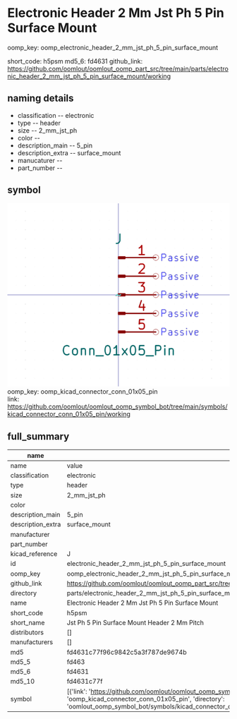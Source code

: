 # Electronic Header 2 Mm Jst Ph 5 Pin Surface Mount
oomp_key: oomp_electronic_header_2_mm_jst_ph_5_pin_surface_mount 


short_code: h5psm
md5_6: fd4631
github_link: https://github.com/oomlout/oomlout_oomp_part_src/tree/main/parts/electronic_header_2_mm_jst_ph_5_pin_surface_mount/working
## naming details
* classification -- electronic
* type -- header
* size -- 2_mm_jst_ph
* color -- 
* description_main -- 5_pin
* description_extra -- surface_mount
* manucaturer -- 
* part_number -- 



## symbol

![](symbol/0/working/working_600.png)  
oomp_key: oomp_kicad_connector_conn_01x05_pin  
link: https://github.com/oomlout/oomlout_oomp_symbol_bot/tree/main/symbols/kicad_connector_conn_01x05_pin/working  


## full_summary
| name | value | 
| --- | --- | 
| name | value | 
| classification | electronic | 
| type | header | 
| size | 2_mm_jst_ph | 
| color |  | 
| description_main | 5_pin | 
| description_extra | surface_mount | 
| manufacturer |  | 
| part_number |  | 
| kicad_reference | J | 
| id | electronic_header_2_mm_jst_ph_5_pin_surface_mount | 
| oomp_key | oomp_electronic_header_2_mm_jst_ph_5_pin_surface_mount | 
| github_link | https://github.com/oomlout/oomlout_oomp_part_src/tree/main/parts/electronic_header_2_mm_jst_ph_5_pin_surface_mount/working | 
| directory | parts/electronic_header_2_mm_jst_ph_5_pin_surface_mount | 
| name | Electronic Header 2 Mm Jst Ph 5 Pin Surface Mount | 
| short_code | h5psm | 
| short_name | Jst Ph 5 Pin Surface Mount Header 2 Mm Pitch | 
| distributors | [] | 
| manufacturers | [] | 
| md5 | fd4631c77f96c9842c5a3f787de9674b | 
| md5_5 | fd463 | 
| md5_6 | fd4631 | 
| md5_10 | fd4631c77f | 
| symbol | [{'link': 'https://github.com/oomlout/oomlout_oomp_symbol_bot/tree/main/symbols/kicad_connector_conn_01x05_pin', 'oomp_key': 'oomp_kicad_connector_conn_01x05_pin', 'directory': 'oomlout_oomp_symbol_bot/symbols/kicad_connector_conn_01x05_pin//working/working.kicad_sym'}] | 
